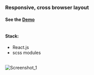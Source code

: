 ### Responsive, cross browser layout </br>

#### See the [Demo](https://alexandrvinogradov.github.io/Kaspersky-responsive-layout) </br></br>


#### Stack: 
* React.js
* scss modules </br></br>

![Screenshot_1](https://user-images.githubusercontent.com/52967962/75632998-66acf880-5c12-11ea-8462-c91aa73075cd.jpg)

